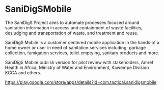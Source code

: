 # SaniDigSMobile
The SaniDigS Project aims to automate processes focused around sanitation information in access and containment of waste facilities, desludging and transportation of waste, and treatment and reuse.

SaniDigS Mobile is a customer centered mobile application in the hands of a home owner or user in need of sanitation services including; garbage collection, fumigation services, toilet emptying, sanitary products and more.

SaniDigS Mobile publish version for pilot review with stakeholders, Amref Health in Africa, Ministry of Water and Environment, Kawempe Division KCCA and others.

https://play.google.com/store/apps/details?id=com.tactical.sanidigsmobile
